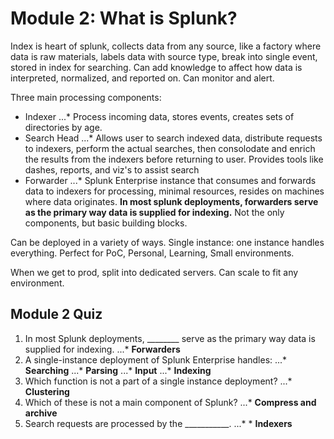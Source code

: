 # Module 2: What is Splunk?

Index is heart of splunk, collects data from any source, like a factory where data is raw materials, labels data with source type, break into single event, stored in index for searching. Can add knowledge to affect how data is interpreted, normalized, and reported on. Can monitor and alert. 

Three main processing components: 
* Indexer
...* Process incoming data, stores events, creates sets of directories by age. 
* Search Head
...* Allows user to search indexed data, distribute requests to indexers, perform the actual searches, then consolodate and enrich the results from the indexers before returning to user. Provides tools like dashes, reports, and viz's to assist search
* Forwarder
...* Splunk Enterprise instance that consumes and forwards data to indexers for processing, minimal resources, resides on machines where data originates. **In most splunk deployments, forwarders serve as the primary way data is supplied for indexing.** Not the only components, but basic building blocks.

Can be deployed in a variety of ways. Single instance: one instance handles everything. Perfect for PoC, Personal, Learning, Small environments. 

When we get to prod, split into dedicated servers. Can scale to fit any environment. 

## Module 2 Quiz
1. In most Splunk deployments, ________ serve as the primary way data is supplied for indexing.
...* **Forwarders**
2. A single-instance deployment of Splunk Enterprise handles:
...* **Searching**
...* **Parsing**
...* **Input**
...* **Indexing**
3. Which function is not a part of a single instance deployment?
...* **Clustering**
4. Which of these is not a main component of Splunk?
...* **Compress and archive**
5. Search requests are processed by the ___________.
...* * **Indexers**

